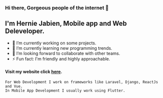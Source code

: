### Hi there, Gorgeous people of the internet 👋
## I'm Hernie Jabien, Mobile app and Web Deleveloper. 

<!--
**herndev/herndev** is a ✨ _special_ ✨ repository because its `README.md` (this file) appears on your GitHub profile.

Here are some ideas to get you started:
-->

- 🔭 I’m currently working on some projects.
- 🌱 I’m currently learning new programming trends.
- 👯 I’m looking forward to collaborate with other teams.
- ⚡ Fun fact: I'm friendly and highly approachable.

#### Visit my website click [here](https://herniedev.codes).
```
For Web Development I work on frameworks like Laravel, Django, ReactJs and Vue.
In Mobile App Development I usually work using Flutter.
```

